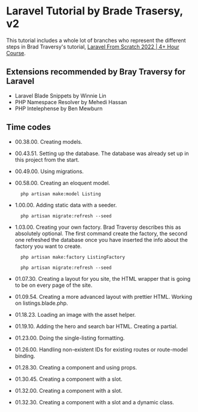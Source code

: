 # Laravel Tutorial by Brade Trasersy, v2

This tutorial includes a whole lot of branches who represent the different steps in Brad Traversy's tutorial, [Laravel From Scratch 2022 | 4+ Hour Course](https://www.youtube.com/watch?v=MYyJ4PuL4pY).

## Extensions recommended by Bray Traversy for Laravel

- Laravel Blade Snippets by Winnie Lin
- PHP Namespace Resolver by Mehedi Hassan
- PHP Intelephense by Ben Mewburn

## Time codes

- 00.38.00. Creating models.
- 00.43.51. Setting up the database. The database was already set up in this project from the start.
- 00.49.00. Using migrations.
- 00.58.00. Creating an eloquent model.

        php artisan make:model Listing

- 1.00.00. Adding static data with a seeder.

        php artisan migrate:refresh --seed

- 1.03.00. Creating your own factory. Brad Traversy describes this as absolutely optional. The first command create the factory, the second one refreshed the database once you have inserted the info about the factory you want to create.

        php artisan make:factory ListingFactory

        php artisan migrate:refresh --seed

- 01.07.30. Creating a layout for you site, the HTML wrapper that is going to be on every page of the site.

- 01.09.54. Creating a more advanced layout with prettier HTML. Working on listings.blade.php.

- 01.18.23. Loading an image with the asset helper.

- 01.19.10. Adding the hero and search bar HTML. Creating a partial.

- 01.23.00. Doing the single-listing formatting.

- 01.26.00. Handling non-existent IDs for existing routes or route-model binding.

- 01.28.30. Creating a component and using props.

- 01.30.45. Creating a component with a slot.

- 01.32.00. Creating a component with a slot.

- 01.32.30. Creating a component with a slot and a dynamic class.